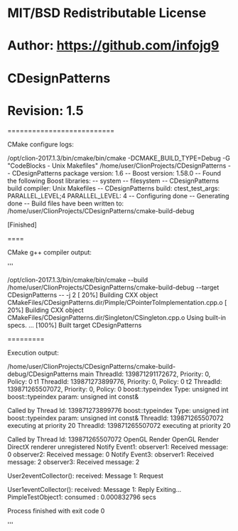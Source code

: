 # MIT/BSD Redistributable License
# Author: https://github.com/infojg9
# CDesignPatterns
# Revision: 1.5


==========================

CMake configure logs:

/opt/clion-2017.1.3/bin/cmake/bin/cmake -DCMAKE_BUILD_TYPE=Debug -G "CodeBlocks - Unix Makefiles" /home/user/ClionProjects/CDesignPatterns
-- CDesignPatterns package version: 1.6
-- Boost version: 1.58.0
-- Found the following Boost libraries:
--   system
--   filesystem
-- CDesignPatterns build compiler: Unix Makefiles
-- CDesignPatterns build: ctest_test_args: PARALLEL_LEVEL;4 PARALLEL_LEVEL: 4
-- Configuring done
-- Generating done
-- Build files have been written to: /home/user/ClionProjects/CDesignPatterns/cmake-build-debug

[Finished]

====

CMake g++ compiler output:

'''

/opt/clion-2017.1.3/bin/cmake/bin/cmake --build /home/user/ClionProjects/CDesignPatterns/cmake-build-debug --target CDesignPatterns -- -j 2
[ 20%] Building CXX object CMakeFiles/CDesignPatterns.dir/Pimple/CPointerToImplementation.cpp.o
[ 20%] Building CXX object CMakeFiles/CDesignPatterns.dir/Singleton/CSingleton.cpp.o
Using built-in specs.
...
[100%] Built target CDesignPatterns



=========

Execution output:


/home/user/ClionProjects/CDesignPatterns/cmake-build-debug/CDesignPatterns
main ThreadId: 139871291172672, Priority: 0, Policy: 0
t1 ThreadId: 139871273899776, Priority: 0, Policy: 0
t2 ThreadId: 139871265507072, Priority: 0, Policy: 0
boost::typeindex Type: unsigned int
boost::typeindex param: unsigned int const&

Called by Thread Id: 139871273899776
boost::typeindex Type: unsigned int
boost::typeindex param: unsigned int const&
ThreadId: 139871265507072 executing at priority 20
ThreadId: 139871265507072 executing at priority 20

Called by Thread Id: 139871265507072
OpenGL Render
OpenGL Render
DirectX renderer unregistered
Notify Event1:
observer1: Received message: 0
observer2: Received message: 0
Notify Event3:
observer1: Received message: 2
observer3: Received message: 2

User2eventCollector(): received: Message 1: Request

User1eventCollector(): received: Message 1: Reply
Exiting...
PimpleTestObject1: consumed : 0.000832796 secs

Process finished with exit code 0

'''

